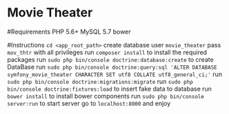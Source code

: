 Movie Theater
=============

#Requirements
        PHP 5.6+
        MySQL  5.7
        bower

#Instructions
        `cd <app_root_path>`
        create database user `movie_theater` pass `mov_thtr` with all privileges
        run `composer install` to install the required packages
        run `sudo php bin/console doctrine:database:create` to create DataBase
        run `sudo php bin/console doctrine:query:sql 'ALTER DATABASE symfony_movie_theater CHARACTER SET utf8 COLLATE utf8_general_ci;'`
        run `sudo php bin/console doctrine:migrations:migrate`
        run `sudo php bin/console doctrine:fixtures:load` to insert fake data to database
        run `bower install` to install bower components
        run `sudo php bin/console server:run` to start server
        go to `localhost:8000` and enjoy